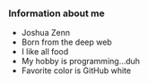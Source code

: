 ### Information about me
- Joshua Zenn
- Born from the deep web
- I like all food
- My hobby is programming...duh
- Favorite color is GitHub white
